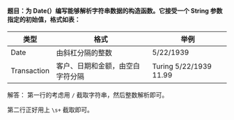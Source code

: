 #### 题目：为 Date(）编写能够解析字符串数据的构造函数。它接受一个 String 参数指定的初始值，格式如表：


| 类型 | 格式 | 举例 |
| --- | --- | --- |
| Date | 由斜杠分隔的整数 | 5/22/1939
| Transaction | 客户、日期和金额，由空白字符分隔 | Turing 5/22/1939 11.99

解答：
第一行的考虑用 `/` 截取字符串，然后整数解析即可。

第二行正好用上 `\s+` 截取即可。